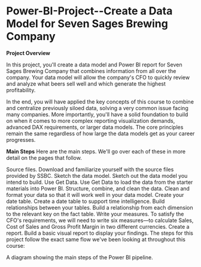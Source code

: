 # Power-BI-Project--Create a Data Model for Seven Sages Brewing Company

**Project Overview**

In this project, you'll create a data model and Power BI report for Seven Sages Brewing Company that combines information from all over the company. Your data model will allow the company's CFO to quickly review and analyze what beers sell well and which generate the highest profitability.

In the end, you will have applied the key concepts of this course to combine and centralize previously siloed data, solving a very common issue facing many companies. More importantly, you'll have a solid foundation to build on when it comes to more complex reporting visualization demands, advanced DAX requirements, or larger data models. The core principles remain the same regardless of how large the data models get as your career progresses.

**Main Steps**
Here are the main steps. We'll go over each of these in more detail on the pages that follow.

Source files. Download and familiarize yourself with the source files provided by SSBC.
Sketch the data model. Sketch out the data model you intend to build.
Use Get Data. Use Get Data to load the data from the starter materials into Power BI.
Structure, combine, and clean the data. Clean and format your data so that it will work well in your data model.
Create your date table. Create a date table to support time intelligence.
Build relationships between your tables. Build a relationship from each dimension to the relevant key on the fact table.
Write your measures. To satisfy the CFO's requirements, we will need to write six measures—to calculate Sales, Cost of Sales and Gross Profit Margin in two different currencies.
Create a report. Build a basic visual report to display your findings.
The steps for this project follow the exact same flow we've been looking at throughout this course:

A diagram showing the main steps of the Power BI pipeline.
